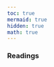 ```yaml
---
toc: true
mermaid: true
hidden: true
math: true
---
```



### Readings

<!-- {% include embed/youtube.html id='10oQMHadGos' %} -->


